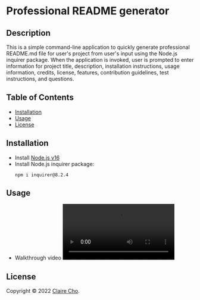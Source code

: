 <!-- omit in toc -->
# Professional README generator

<!-- omit in toc -->
## Description

This is a simple command-line application to quickly generate professional README.md file for user's project from user's input using the Node.js inquirer package. When the application is invoked, user is prompted to enter information for project title, description, installation instructions, usage information, credits, license, features, contribution guidelines, test instructions, and questions.

<!-- omit in toc -->
## Table of Contents
- [Installation](#installation)
- [Usage](#usage)
- [License](#license)

## Installation
- Install [Node.js v16](https://nodejs.org/en/blog/release/v16.16.0/)
- Install Node.js inquirer package:
  ```
  npm i inquirer@8.2.4
  ```

## Usage

- Walkthrough video
![walkthrough video](./assets/videos/readme-generator-walkthrough.mp4)

## License
Copyright © 2022 [Claire Cho](https://github.com/clairehwcho).